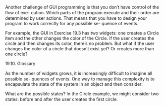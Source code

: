 Another challenge of GUI programming is that you don’t have control of the ﬂow of exe- cution. Which parts of the program execute and their order are determined by user actions. That means that you have to design your program to work correctly for any possible se- quence of events.

For example, the GUI in Exercise 19.3 has two widgets: one creates a Circle item and the other changes the color of the Circle. If the user creates the circle and then changes its color, there’s no problem. But what if the user changes the color of a circle that doesn’t exist yet? Or creates more than one circle?

19.10. Glossary

As the number of widgets grows, it is increasingly difﬁcult to imagine all possible se- quences of events. One way to manage this complexity is to encapsulate the state of the system in an object and then consider:

What are the possible states? In the Circle example, we might consider two states: before and after the user creates the ﬁrst circle.